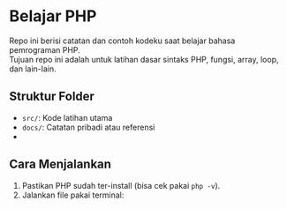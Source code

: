 # Belajar PHP

Repo ini berisi catatan dan contoh kodeku saat belajar bahasa pemrograman PHP.  
Tujuan repo ini adalah untuk latihan dasar sintaks PHP, fungsi, array, loop, dan lain-lain.

## Struktur Folder
- `src/`: Kode latihan utama
- `docs/`: Catatan pribadi atau referensi
- 
## Cara Menjalankan
1. Pastikan PHP sudah ter-install (bisa cek pakai `php -v`).
2. Jalankan file pakai terminal:
